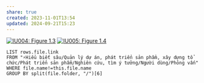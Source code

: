 ```yaml
---
share: true
created: 2023-11-01T13:54
updated: 2024-09-21T15:23
---
```

<a data-flickr-embed="true" href="https://www.flickr.com/photos/rosenfeldmedia/8628030624/in/album-72157633187242728/" title="IU004: Figure 1.3"><img src="https://live.staticflickr.com/8538/8628030624_067e653092_c.jpg" alt="IU004: Figure 1.3"/></a><script async src="//embedr.flickr.com/assets/client-code.js" charset="utf-8"></script>
<a data-flickr-embed="true" href="https://www.flickr.com/photos/rosenfeldmedia/8628030264/in/album-72157633187242728/" title="IU005: Figure 1.4"><img src="https://live.staticflickr.com/8532/8628030264_8eed8cc639_c.jpg" alt="IU005: Figure 1.4"/></a><script async src="//embedr.flickr.com/assets/client-code.js" charset="utf-8"></script>
```dataview
LIST rows.file.link
FROM "⚡Hiểu biết sâu/Quản lý dự án, phát triển sản phẩm, xây dựng tổ chức/Phát triển sản phẩm/Nghiên cứu, tìm ý tưởng/Người dùng/Phỏng vấn" 
WHERE file.name!=this.file.name
GROUP BY split(file.folder, "/")[6]
```